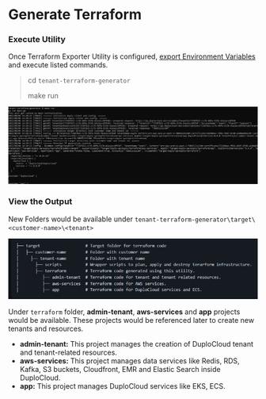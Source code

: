# Generate Terraform

### Execute Utility

Once Terraform Exporter Utility is configured, [export Environment Variables](install-terraform-exporter.md#prepare-environment-variable-in-bash) and execute listed commands.

> cd `tenant-terraform-generator`
>
> make run

![Utility  Execution in-progress](<../../../.gitbook/assets/image (24) (2).png>)

### View the Output

New Folders would be available under `tenant-terraform-generator\target\<customer-name>\<tenant>`

![Target Folder View](../../../.gitbook/assets/image.png)

Under `terraform` folder, **admin-tenant**, **aws-services** and **app** projects would be available. These projects would be referenced later to create new tenants and resources.

* **admin-tenant:**  This project manages the creation of DuploCloud tenant and tenant-related resources.
* **aws-services:** This project manages data services like Redis, RDS, Kafka, S3 buckets, Cloudfront, EMR and Elastic Search inside DuploCloud.
* **app:** This project manages DuploCloud services like EKS, ECS.
